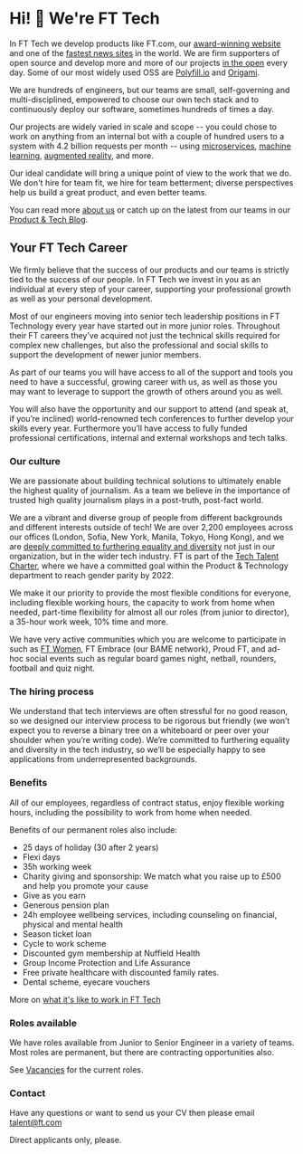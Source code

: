 # Hi! 👋 We're FT Tech

In FT Tech we develop products like FT.com, our [award-winning website](https://aboutus.ft.com/en-gb/announcements/ft-technology-wins-at-devops-digiday-awards/) and one of the [fastest news sites](https://webperf.xyz/) in the world. We are firm supporters of open source and develop more and more of our projects [in the open](https://github.com/Financial-Times) every day. Some of our most widely used OSS are [Polyfill.io](https://polyfill.io/v2/docs/) and [Origami](http://origami.ft.com/).

We are hundreds of engineers, but our teams are small, self-governing and multi-disciplined, empowered to choose our own tech stack and to continuously deploy our software, sometimes hundreds of times a day.


Our projects are widely varied in scale and scope -- you could chose to work on anything from an internal bot with a couple of hundred users to a system with 4.2 billion requests per month -- using [microservices](https://www.youtube.com/watch?v=lC5SfTMFK3M), [machine learning](https://www.youtube.com/watch?v=7iPP2tltt-0), [augmented reality](https://labs.ft.com/experiment/2017/06/06/inklink.html), and more.

Our ideal candidate will bring a unique point of view to the work that we do. We don't hire for team fit, we hire for team betterment; diverse perspectives help us build a great product, and even better teams.

You can read more [about us](https://aboutus.ft.com/en-gb/careers/our-people/) or catch up on the latest from our teams in our [Product & Tech Blog](https://medium.com/ft-product-technology).

## Your FT Tech Career

We firmly believe that the success of our products and our teams is strictly tied to the success of our people. In FT Tech we invest in you as an individual at every step of your career, supporting your professional growth as well as your personal development.

Most of our engineers moving into senior tech leadership positions in FT Technology every year have started out in more junior roles. Throughout their FT careers they’ve acquired not just the technical skills required for complex new challenges, but also the professional and social skills to support the development of newer junior members.

As part of our teams you will have access to all of the support and tools you need to have a successful, growing career with us, as well as those you may want to leverage to support the growth of others around you as well.

You will also have the opportunity and our support to attend (and speak at, if you’re inclined) world-renowned tech conferences to further develop your skills every year. Furthermore you’ll have access to fully funded professional certifications, internal and external workshops and tech talks.

### Our culture

We are passionate about building technical solutions to ultimately enable the highest quality of journalism. As a team we believe in the importance of trusted high quality journalism plays in a post-truth, post-fact world.

We are a vibrant and diverse group of people from different backgrounds and different interests outside of tech! We are over 2,200 employees across our offices (London, Sofia, New York, Manila, Tokyo, Hong Kong), and we are [deeply committed to furthering equality and diversity](https://aboutus.ft.com/en-gb/careers/diversity-and-inclusion-ft/) not just in our organization, but in the wider tech industry. FT is part of the [Tech Talent Charter](https://techtalentcharter.co.uk/), where we have a committed goal within the Product & Technology department to reach gender parity by 2022.

We make it our priority to provide the most flexible conditions for everyone, including flexible working hours, the capacity to work from home when needed, part-time flexibility for almost all our roles (from junior to director), a 35-hour work week, 10% time and more.

We have very active communities which you are welcome to participate in such as [FT Women](https://medium.com/ft-product-technology/inspirational-women-of-ft-product-technology-62db31b67980), FT Embrace (our BAME network), Proud FT, and ad-hoc social events such as regular board games night, netball, rounders, football and quiz night.

### The hiring process

We understand that tech interviews are often stressful for no good reason, so we designed our interview process
to be rigorous but friendly (we won’t expect you to reverse a binary tree on a whiteboard or peer over your shoulder when you’re writing code).
We’re committed to furthering equality and diversity in the tech industry, so we’ll be especially happy to see
applications from underrepresented backgrounds.

### Benefits

All of our employees, regardless of contract status, enjoy flexible working hours, including the possibility to
work from home when needed.

Benefits of our permanent roles also include:

- 25 days of holiday (30 after 2 years)
- Flexi days
- 35h working week
- Charity giving and sponsorship: We match what you raise up to £500 and help you promote your cause
- Give as you earn
- Generous pension plan
- 24h employee wellbeing services, including counseling on financial, physical and mental health
- Season ticket loan
- Cycle to work scheme
- Discounted gym membership at Nuffield Health
- Group Income Protection and Life Assurance
- Free private healthcare with discounted family rates.
- Dental scheme, eyecare vouchers

More on [what it's like to work in FT Tech](https://twitter.com/lc512k/status/933748080356265985)

### Roles available

We have roles available from Junior to Senior Engineer in a variety of teams. Most roles are permanent, but there are contracting opportunities also.

See [Vacancies](VACANCIES.md) for the current roles.

### Contact

Have any questions or want to send us your CV then please email talent@ft.com

Direct applicants only, please.
